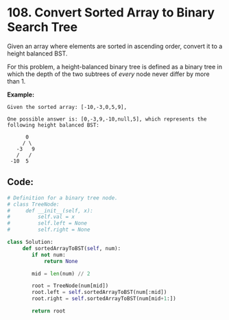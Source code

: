 # 108. Convert Sorted Array to Binary Search Tree

Given an array where elements are sorted in ascending order, convert it to a height balanced BST.

For this problem, a height-balanced binary tree is defined as a binary tree in which the depth of the two subtrees of _every_ node never differ by more than 1.

**Example:**

```text
Given the sorted array: [-10,-3,0,5,9],

One possible answer is: [0,-3,9,-10,null,5], which represents the following height balanced BST:

      0
     / \
   -3   9
   /   /
 -10  5
```

## Code:

```python
# Definition for a binary tree node.
# class TreeNode:
#     def __init__(self, x):
#         self.val = x
#         self.left = None
#         self.right = None

class Solution:
     def sortedArrayToBST(self, num):
        if not num:
            return None

        mid = len(num) // 2

        root = TreeNode(num[mid])
        root.left = self.sortedArrayToBST(num[:mid])
        root.right = self.sortedArrayToBST(num[mid+1:])

        return root
        
```

